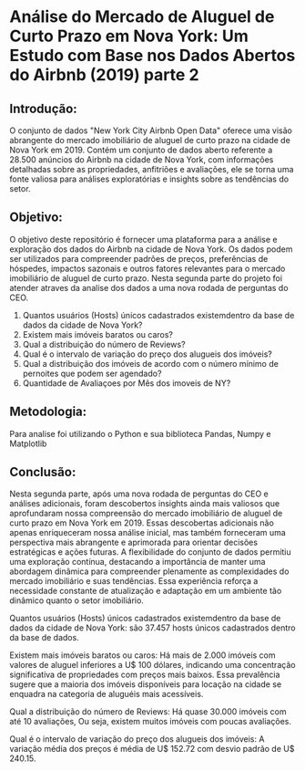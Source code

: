 
# Análise do Mercado de Aluguel de Curto Prazo em Nova York: Um Estudo com Base nos Dados Abertos do Airbnb (2019) parte 2

## Introdução:

O conjunto de dados "New York City Airbnb Open Data" oferece uma visão abrangente do mercado imobiliário de aluguel de curto prazo na cidade de Nova York em 2019. Contém um conjunto de dados aberto referente a 28.500 anúncios do Airbnb na cidade de Nova York, com informações detalhadas sobre as propriedades, anfitriões e avaliações, ele se torna uma fonte valiosa para análises exploratórias e insights sobre as tendências do setor. 

## Objetivo:

O objetivo deste repositório é fornecer uma plataforma para a análise e exploração dos dados do Airbnb na cidade de Nova York. Os dados podem ser utilizados para compreender padrões de preços, preferências de hóspedes, impactos sazonais e outros fatores relevantes para o mercado imobiliário de aluguel de curto prazo. Nesta segunda parte do projeto foi atender atraves da analise dos dados a uma nova rodada de perguntas do CEO.


1. Quantos usuários (Hosts) únicos cadastrados existemdentro da base de dados da cidade de Nova York?
3. Existem mais imóveis baratos ou caros?
4. Qual a distribuição do número de Reviews? 
5. Qual é o intervalo de variação do preço dos alugueis dos imóveis?
6. Qual a distribuição dos imóveis de acordo com o número mínimo de pernoites que podem ser agendado?
7. Quantidade de Avaliaçoes por Mês dos imoveis de NY?


## Metodologia:

Para analise foi utilizando o Python e sua biblioteca Pandas, Numpy e Matplotlib

## Conclusão:

Nesta segunda parte, após uma nova rodada de perguntas do CEO e análises adicionais, foram descobertos insights ainda mais valiosos que aprofundaram nossa compreensão do mercado imobiliário de aluguel de curto prazo em Nova York em 2019. Essas descobertas adicionais não apenas enriqueceram nossa análise inicial, mas também forneceram uma perspectiva mais abrangente e aprimorada para orientar decisões estratégicas e ações futuras. A flexibilidade do conjunto de dados permitiu uma exploração contínua, destacando a importância de manter uma abordagem dinâmica para compreender plenamente as complexidades do mercado imobiliário e suas tendências. Essa experiência reforça a necessidade constante de atualização e adaptação em um ambiente tão dinâmico quanto o setor imobiliário.


Quantos usuários (Hosts) únicos cadastrados existemdentro da base de dados da cidade de Nova York: são 37.457 hosts únicos cadastrados dentro da base de dados.

Existem mais imóveis baratos ou caros: Há mais de 2.000 imóveis com valores de aluguel inferiores a U$ 100 dólares, indicando uma concentração significativa de propriedades com preços mais baixos. Essa prevalência sugere que a maioria dos imóveis disponíveis para locação na cidade se enquadra na categoria de aluguéis mais acessíveis.

Qual a distribuição do número de Reviews: Há quase 30.000 imóveis com até 10 avaliações, Ou seja, existem muitos imóveis com poucas avaliações.

Qual é o intervalo de variação do preço dos alugueis dos imóveis: A variação média dos preços é média de U$ 152.72 com desvio padrão de U$ 240.15. 


